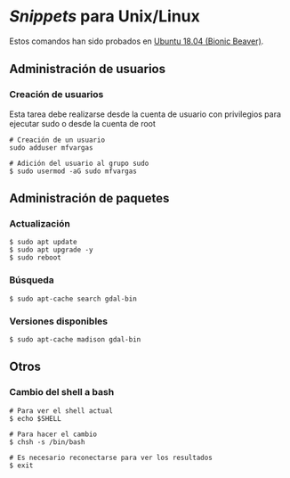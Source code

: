 # _Snippets_ para Unix/Linux
Estos comandos han sido probados en [Ubuntu 18.04 (Bionic Beaver)](http://releases.ubuntu.com/18.04/).

## Administración de usuarios

### Creación de usuarios
Esta tarea debe realizarse desde la cuenta de usuario con privilegios para ejecutar sudo o desde la cuenta de root
```terminal
# Creación de un usuario
sudo adduser mfvargas

# Adición del usuario al grupo sudo
$ sudo usermod -aG sudo mfvargas
```

## Administración de paquetes

### Actualización
```terminal
$ sudo apt update
$ sudo apt upgrade -y
$ sudo reboot
```

### Búsqueda
```terminal
$ sudo apt-cache search gdal-bin
```

### Versiones disponibles
```terminal
$ sudo apt-cache madison gdal-bin
```

## Otros

### Cambio del shell a bash
```terminal
# Para ver el shell actual
$ echo $SHELL

# Para hacer el cambio
$ chsh -s /bin/bash

# Es necesario reconectarse para ver los resultados
$ exit
```
